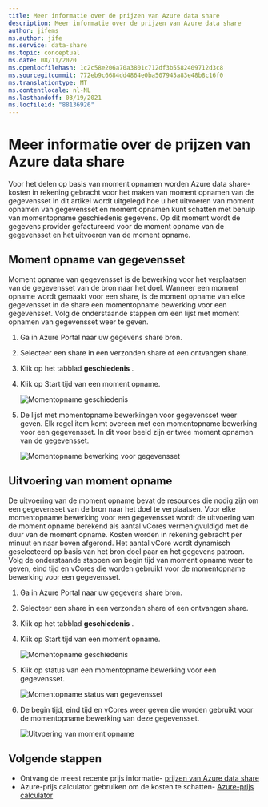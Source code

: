 ```yaml
---
title: Meer informatie over de prijzen van Azure data share
description: Meer informatie over de prijzen van Azure data share
author: jifems
ms.author: jife
ms.service: data-share
ms.topic: conceptual
ms.date: 08/11/2020
ms.openlocfilehash: 1c2c58e206a70a3801c712df3b5582409712d3c8
ms.sourcegitcommit: 772eb9c6684dd4864e0ba507945a83e48b8c16f0
ms.translationtype: MT
ms.contentlocale: nl-NL
ms.lasthandoff: 03/19/2021
ms.locfileid: "88136926"
---
```

# <a name="understand-azure-data-share-pricing"></a>Meer informatie over de prijzen van Azure data share

Voor het delen op basis van moment opnamen worden Azure data share-kosten in rekening gebracht voor het maken van moment opnamen van de gegevensset In dit artikel wordt uitgelegd hoe u het uitvoeren van moment opnamen van gegevensset en moment opnamen kunt schatten met behulp van momentopname geschiedenis gegevens. Op dit moment wordt de gegevens provider gefactureerd voor de moment opname van de gegevensset en het uitvoeren van de moment opname.

## <a name="dataset-snapshot"></a>Moment opname van gegevensset

Moment opname van gegevensset is de bewerking voor het verplaatsen van de gegevensset van de bron naar het doel. Wanneer een moment opname wordt gemaakt voor een share, is de moment opname van elke gegevensset in de share een momentopname bewerking voor een gegevensset. Volg de onderstaande stappen om een lijst met moment opnamen van gegevensset weer te geven. 

1. Ga in Azure Portal naar uw gegevens share bron.

1. Selecteer een share in een verzonden share of een ontvangen share.

1. Klik op het tabblad **geschiedenis** .

1. Klik op Start tijd van een moment opname.
 
    ![Momentopname geschiedenis](./media/concepts/concepts-pricing/pricing-snapshot-history.png "Momentopname geschiedenis") 

1. De lijst met momentopname bewerkingen voor gegevensset weer geven. Elk regel item komt overeen met een momentopname bewerking voor een gegevensset. In dit voor beeld zijn er twee moment opnamen van de gegevensset.

    ![Momentopname bewerking voor gegevensset](./media/concepts/concepts-pricing/pricing-dataset-snapshot.png "Momentopname bewerking voor gegevensset")

## <a name="snapshot-execution"></a>Uitvoering van moment opname

De uitvoering van de moment opname bevat de resources die nodig zijn om een gegevensset van de bron naar het doel te verplaatsen. Voor elke momentopname bewerking voor een gegevensset wordt de uitvoering van de moment opname berekend als aantal vCores vermenigvuldigd met de duur van de moment opname. Kosten worden in rekening gebracht per minuut en naar boven afgerond. Het aantal vCore wordt dynamisch geselecteerd op basis van het bron doel paar en het gegevens patroon. Volg de onderstaande stappen om begin tijd van moment opname weer te geven, eind tijd en vCores die worden gebruikt voor de momentopname bewerking voor een gegevensset.

1. Ga in Azure Portal naar uw gegevens share bron.

1. Selecteer een share in een verzonden share of een ontvangen share.

1. Klik op het tabblad **geschiedenis** .

1. Klik op Start tijd van een moment opname.

    ![Momentopname geschiedenis](./media/concepts/concepts-pricing/pricing-snapshot-history.png "Momentopname geschiedenis") 

1. Klik op status van een momentopname bewerking voor een gegevensset.

    ![Momentopname status van gegevensset](./media/concepts/concepts-pricing/pricing-snapshot-status.png "Momentopname status van gegevensset")

1. De begin tijd, eind tijd en vCores weer geven die worden gebruikt voor de momentopname bewerking van deze gegevensset. 

    ![Uitvoering van moment opname](./media/concepts/concepts-pricing/pricing-snapshot-execution.png "Uitvoering van moment opname")

## <a name="next-steps"></a>Volgende stappen

- Ontvang de meest recente prijs informatie- [prijzen van Azure data share](https://azure.microsoft.com/pricing/details/data-share/)
- Azure-prijs calculator gebruiken om de kosten te schatten- [Azure-prijs calculator](https://azure.microsoft.com/pricing/calculator/)
